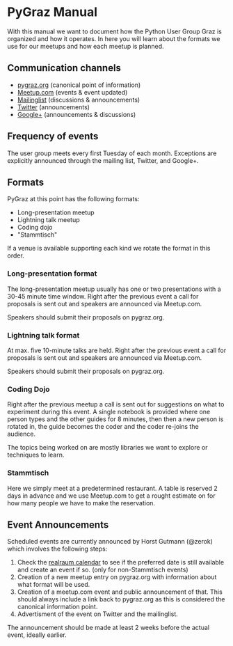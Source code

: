 # PyGraz Manual

With this manual we want to document how the Python User Group Graz is organized
and how it operates. In here you will learn about the formats we use for our
meetups and how each meetup is planned.


## Communication channels

* [pygraz.org](https://pygraz.org) (canonical point of information)
* [Meetup.com](http://www.meetup.com/PyGRAZ/) (events & event updated)
* [Mailinglist](http://groups.google.com/group/python-graz/) (discussions & announcements)
* [Twitter](https://twitter.com/pygraz) (announcements)
* [Google+](https://plus.google.com/b/101185345132127945047/101185345132127945047/posts) (announcements & discussions)


## Frequency of events

The user group meets every first Tuesday of each month. Exceptions are
explicitly announced through the mailing list, Twitter, and Google+.


## Formats

PyGraz at this point has the following formats:

* Long-presentation meetup
* Lightning talk meetup
* Coding dojo
* "Stammtisch"

If a venue is available supporting each kind we rotate the format in this order.


### Long-presentation format

The long-presentation meetup usually has one or two presentations with a 30-45
minute time window. Right after the previous event a call for proposals is sent
out and speakers are announced via Meetup.com.

Speakers should submit their proposals on pygraz.org.


### Lightning talk format

At max. five 10-minute talks are held. Right after the previous event a call for proposals is
sent out and speakers are announced via Meetup.com.

Speakers should submit their proposals on pygraz.org.


### Coding Dojo

Right after the previous meetup a call is sent out for suggestions on what to
experiment during this event. A single notebook is provided where one person
types and the other guides for 8 minutes, then then a new person is rotated in,
the guide becomes the coder and the coder re-joins the audience.

The topics being worked on are mostly libraries we want to explore or techniques
to learn.


### Stammtisch

Here we simply meet at a predetermined restaurant. A table is reserved 2 days in
advance and we use Meetup.com to get a rought estimate on for how many people we
have to make the reservation.


## Event Announcements

Scheduled events are currently announced by Horst Gutmann (@zerok) which
involves the following steps:

1. Check the [realraum calendar][] to see if the preferred date is still
   available and create an event if so. (only for non-Stammtisch events)
2. Creation of a new meetup entry on pygraz.org with information about what
   format will be used.
3. Creation of a meetup.com event and public announcement of that. This should
   always include a link back to pygraz.org as this is considered the canonical
   information point.
4. Advertisment of the event on Twitter and the mailinglist.

The announcement should be made at least 2 weeks before the actual event,
ideally earlier.

[realraum calendar]: https://grical.realraum.at/s/?query=!realraum&view=calendars
